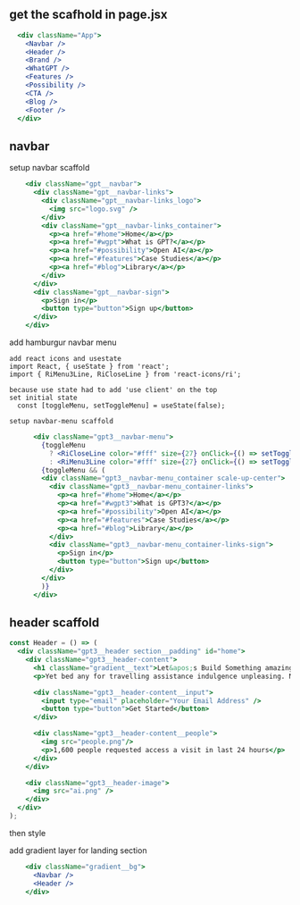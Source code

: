 ## get the scafhold in page.jsx

```jsx
  <div className="App">
    <Navbar />
    <Header />
    <Brand />
    <WhatGPT />
    <Features />
    <Possibility />
    <CTA />
    <Blog />
    <Footer />
  </div>
```


## navbar

setup navbar scaffold

```jsx
    <div className="gpt__navbar">
      <div className="gpt__navbar-links">
        <div className="gpt__navbar-links_logo">
          <img src="logo.svg" />
        </div>
        <div className="gpt__navbar-links_container">
          <p><a href="#home">Home</a></p>
          <p><a href="#wgpt">What is GPT?</a></p>
          <p><a href="#possibility">Open AI</a></p>
          <p><a href="#features">Case Studies</a></p>
          <p><a href="#blog">Library</a></p>
        </div>
      </div>
      <div className="gpt__navbar-sign">
        <p>Sign in</p>
        <button type="button">Sign up</button>
      </div>
    </div>
```

add hamburgur navbar menu

    add react icons and usestate
    import React, { useState } from 'react';
    import { RiMenu3Line, RiCloseLine } from 'react-icons/ri';

    because use state had to add 'use client' on the top
    set initial state
      const [toggleMenu, setToggleMenu] = useState(false);

    setup navbar-menu scaffold

```jsx
      <div className="gpt3__navbar-menu">
        {toggleMenu
          ? <RiCloseLine color="#fff" size={27} onClick={() => setToggleMenu(false)} />
          : <RiMenu3Line color="#fff" size={27} onClick={() => setToggleMenu(true)} />}
        {toggleMenu && (
        <div className="gpt3__navbar-menu_container scale-up-center">
          <div className="gpt3__navbar-menu_container-links">
            <p><a href="#home">Home</a></p>
            <p><a href="#wgpt3">What is GPT3?</a></p>
            <p><a href="#possibility">Open AI</a></p>
            <p><a href="#features">Case Studies</a></p>
            <p><a href="#blog">Library</a></p>
          </div>
          <div className="gpt3__navbar-menu_container-links-sign">
            <p>Sign in</p>
            <button type="button">Sign up</button>
          </div>
        </div>
        )}
      </div>

```

## header scaffold 
```jsx
const Header = () => (
  <div className="gpt3__header section__padding" id="home">
    <div className="gpt3__header-content">
      <h1 className="gradient__text">Let&apos;s Build Something amazing with GPT-3 OpenAI</h1>
      <p>Yet bed any for travelling assistance indulgence unpleasing. Not thoughts all exercise blessing. Indulgence way everything joy alteration boisterous the attachment. Party we years to order allow asked of.</p>

      <div className="gpt3__header-content__input">
        <input type="email" placeholder="Your Email Address" />
        <button type="button">Get Started</button>
      </div>

      <div className="gpt3__header-content__people">
        <img src="people.png"/>
        <p>1,600 people requested access a visit in last 24 hours</p>
      </div>
    </div>

    <div className="gpt3__header-image">
      <img src="ai.png" />
    </div>
  </div>
);
```

then style

add gradient layer for landing section
```jsx
    <div className="gradient__bg">
      <Navbar />
      <Header />
    </div>
```

